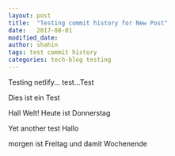 ```yaml
---
layout: post
title:  "Testing commit history for New Post"
date:   2017-08-01 
modified_date: 
author: shahin
tags: test commit history
categories: tech-blog testing
---
```

Testing netlify...
test...Test


Dies ist ein Test

Hall Welt! Heute ist Donnerstag

Yet another test Hallo




morgen ist Freitag und damit Wochenende
